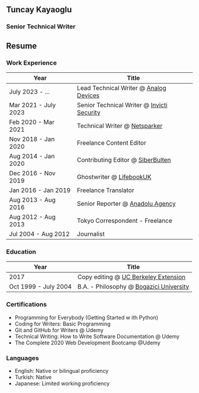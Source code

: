 ## Tuncay Kayaoglu
### Senior Technical Writer

## Resume

### Work Experience
| Year | Title |
| ---- | ---- |
|July 2023 - ...	| Lead Technical Writer @ [Analog Devices](https://www.analog.com)|
|Mar 2021 - July 2023	| Senior Technical Writer @ [Invicti Security](https://www.invicti.com)|
|Feb 2020 - Mar 2021 | Technical Writer @ [Netsparker](https://www.netsparker.com)|
|Nov 2018 - Jan 2020 | Freelance Content Editor |
|Aug 2014 - Jan 2020 | Contributing Editor @ [SiberBulten](http://siberbulten.com) |
|Dec 2016 - Nov 2019 | Ghostwriter @ [LifebookUK](https://www.lifebookuk.com/)|
|Jan 2016 - Jan 2019 | Freelance Translator |
|Aug 2013 - Aug 2016 | Senior Reporter @ [Anadolu Agency](https://www.aa.com.tr/en)|
|Aug 2012 - Aug 2013 | Tokyo Correspondent - Freelance|
|Jul 2004 - Aug 2012 | Journalist |

### Education
| Year | Title |
| ---- | ---- |
|2017 | Copy editing @ [UC Berkeley Extension](https://extension.berkeley.edu/) |
|Oct 1999 - July 2004 | B.A. - Philosophy @ [Bogazici University](https://www.boun.edu.tr) |	

### Certifications
* Programming for Everybody (Getting Started w ith Python)
* Coding for Writers: Basic Programming
* Git and GitHub for Writers @ Udemy
* Technical Writing: How to Write Software Documentation @ Udemy
* The Complete 2020 Web Development Bootcamp @Udemy

### Languages
* English: Native or bilingual proficiency
* Turkish: Native
* Japanese:  Limited working proficiency
